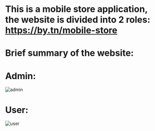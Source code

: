 # This is a mobile store application, the website is divided into 2 roles: https://by.tn/mobile-store

# Brief summary of the website:

# Admin:
![admin](https://github.com/dinhtrungndt/Mobile_store/assets/127390593/cfd4e2b3-3d1e-4609-9e39-20e642f9ceb6)

# User:
![user](https://github.com/dinhtrungndt/Mobile_store/assets/127390593/7d7ede85-a560-4225-a721-e098e2a57707)
